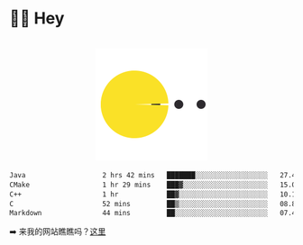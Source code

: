 
# 👋🏻 Hey
<div align="center">
	<br>
	<img src="https://raw.githubusercontent.com/Aniket965/Aniket965/master/pacman.svg?sanitize=true" width="200" height="200">
	<br>
</div>

<!--START_SECTION:waka-->

```txt
Java                   2 hrs 42 mins   ███████░░░░░░░░░░░░░░░░░░   27.40 %
CMake                  1 hr 29 mins    ███▓░░░░░░░░░░░░░░░░░░░░░   15.08 %
C++                    1 hr            ██▓░░░░░░░░░░░░░░░░░░░░░░   10.15 %
C                      52 mins         ██▒░░░░░░░░░░░░░░░░░░░░░░   08.85 %
Markdown               44 mins         ██░░░░░░░░░░░░░░░░░░░░░░░   07.45 %
```

<!--END_SECTION:waka-->

 ➡️  来我的网站瞧瞧吗？[这里](https://www.shaolongfei.com)
